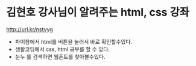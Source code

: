 # 김현호 강사님이 알려주는 html, css 강좌
http://url.kr/nstvyg
- 파이참에서 html를 버튼을 눌러서 바로 확인할수있다.
- 생활코딩에서 css, html 공부를 할 수 있다.
- 눈누 를 검색하면 웹폰트를 찾아볼수있다.
